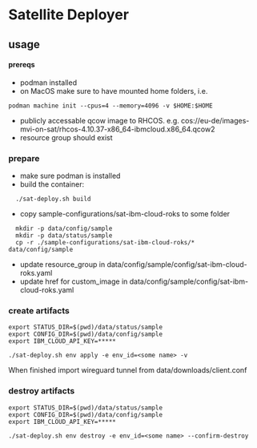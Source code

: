 # Satellite Deployer

## usage

#### prereqs
- podman installed
- on MacOS make sure to have mounted home folders, i.e.
```
podman machine init --cpus=4 --memory=4096 -v $HOME:$HOME
```
- publicly accessable qcow image to RHCOS. e.g. cos://eu-de/images-mvi-on-sat/rhcos-4.10.37-x86_64-ibmcloud.x86_64.qcow2
- resource group should exist

### prepare
- make sure podman is installed
- build the container:
```
  ./sat-deploy.sh build
```
- copy sample-configurations/sat-ibm-cloud-roks to some folder
```
  mkdir -p data/config/sample
  mkdir -p data/status/sample
  cp -r ./sample-configurations/sat-ibm-cloud-roks/* data/config/sample
```
- update resource_group in data/config/sample/config/sat-ibm-cloud-roks.yaml
- update href for custom_image in data/config/sample/config/sat-ibm-cloud-roks.yaml

### create artifacts

```
export STATUS_DIR=$(pwd)/data/status/sample
export CONFIG_DIR=$(pwd)/data/config/sample
export IBM_CLOUD_API_KEY=*****

./sat-deploy.sh env apply -e env_id=<some name> -v
```

When finished import wireguard tunnel from data/downloads/client.conf


### destroy artifacts

```
export STATUS_DIR=$(pwd)/data/status/sample
export CONFIG_DIR=$(pwd)/data/config/sample
export IBM_CLOUD_API_KEY=*****

./sat-deploy.sh env destroy -e env_id=<some name> --confirm-destroy
```